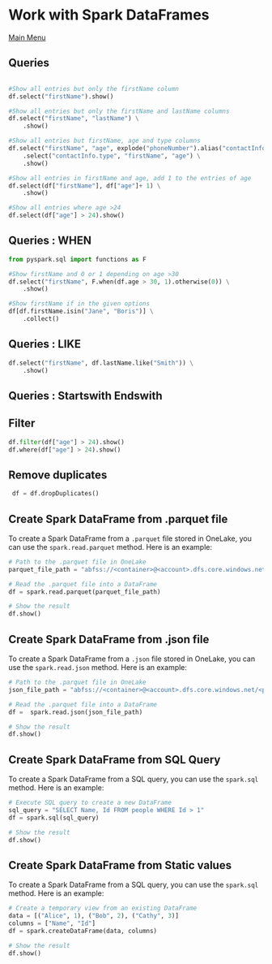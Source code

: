 # Work with Spark DataFrames

[Main Menu](../README.md)

## Queries

```Python

#Show all entries but only the firstName column
df.select("firstName").show()

#Show all entries but only the firstName and lastName columns
df.select("firstName", "lastName") \
    .show()

#Show all entries but firstName, age and type columns
df.select("firstName", "age", explode("phoneNumber").alias("contactInfo")) \
    .select("contactInfo.type", "firstName", "age") \
    .show()

#Show all entries in firstName and age, add 1 to the entries of age
df.select(df["firstName"], df["age"]+ 1) \
    .show()

#Show all entries where age >24
df.select(df["age"] > 24).show()
```

## Queries : WHEN

```Python
from pyspark.sql import functions as F

#Show firstName and 0 or 1 depending on age >30
df.select("firstName", F.when(df.age > 30, 1).otherwise(0)) \
    .show()

#Show firstName if in the given options
df[df.firstName.isin("Jane", "Boris")] \
    .collect()
```

## Queries : LIKE

```Python
df.select("firstName", df.lastName.like("Smith")) \
    .show()
```

## Queries : Startswith Endswith

## Filter

```Python
df.filter(df["age"] > 24).show()
df.where(df["age"] > 24).show()
```

## Remove duplicates

```Python
 df = df.dropDuplicates()
```

## Create Spark DataFrame from .parquet file

To create a Spark DataFrame from a `.parquet` file stored in OneLake, you can use the `spark.read.parquet` method. Here is an example:

```python
# Path to the .parquet file in OneLake
parquet_file_path = "abfss://<container>@<account>.dfs.core.windows.net/<path>/file.parquet"

# Read the .parquet file into a DataFrame
df = spark.read.parquet(parquet_file_path)

# Show the result
df.show()
```

## Create Spark DataFrame from .json file

To create a Spark DataFrame from a `.json` file stored in OneLake, you can use the `spark.read.json` method. Here is an example:

```python
# Path to the .parquet file in OneLake
json_file_path = "abfss://<container>@<account>.dfs.core.windows.net/<path>/file.json"

# Read the .parquet file into a DataFrame
df =  spark.read.json(json_file_path)

# Show the result
df.show()
```

## Create Spark DataFrame from SQL Query

To create a Spark DataFrame from a SQL query, you can use the `spark.sql` method. Here is an example:

```python
# Execute SQL query to create a new DataFrame
sql_query = "SELECT Name, Id FROM people WHERE Id > 1"
df = spark.sql(sql_query)

# Show the result
df.show()
```

## Create Spark DataFrame from Static values

To create a Spark DataFrame from a SQL query, you can use the `spark.sql` method. Here is an example:

```python
# Create a temporary view from an existing DataFrame
data = [("Alice", 1), ("Bob", 2), ("Cathy", 3)]
columns = ["Name", "Id"]
df = spark.createDataFrame(data, columns)

# Show the result
df.show()
```
